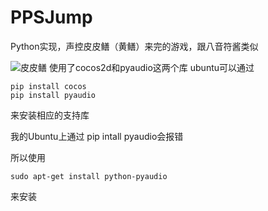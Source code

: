 # PPSJump
Python实现，声控皮皮鳝（黄鳝）来完的游戏，跟八音符酱类似


![皮皮鳝](http://obfs4iize.bkt.clouddn.com/ppsJump.jpg)
使用了cocos2d和pyaudio这两个库
ubuntu可以通过 

```
pip install cocos
pip install pyaudio
```
来安装相应的支持库

我的Ubuntu上通过 pip intall pyaudio会报错

所以使用
```
sudo apt-get install python-pyaudio
```

来安装
